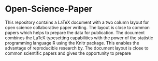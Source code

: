 Open-Science-Paper
==================

This repository contains a LaTeX document with a two column layout for open
science collaborative paper writing. The layout is close to common papers which
helps to prepare the data for publication. The document combines the LaTeX
typesetting capabilities with the power of the statistic programming language
R using the Knitr package. This enables the advantage of reproducible research
by. The document layout is close to common scientific papers and gives the
opportunity to prepare


